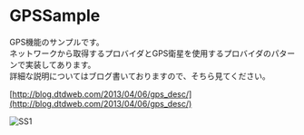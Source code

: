 GPSSample
=======

GPS機能のサンプルです。  
ネットワークから取得するプロバイダとGPS衛星を使用するプロバイダのパターンで実装してあります。  
詳細な説明についてはブログ書いておりますので、そちら見てください。

[http://blog.dtdweb.com/2013/04/06/gps_desc/](http://blog.dtdweb.com/2013/04/06/gps_desc/)  
  
  
![SS1](http://blog.dtdweb.com/wp-content/uploads/2013/04/gps_ss1.png)  
